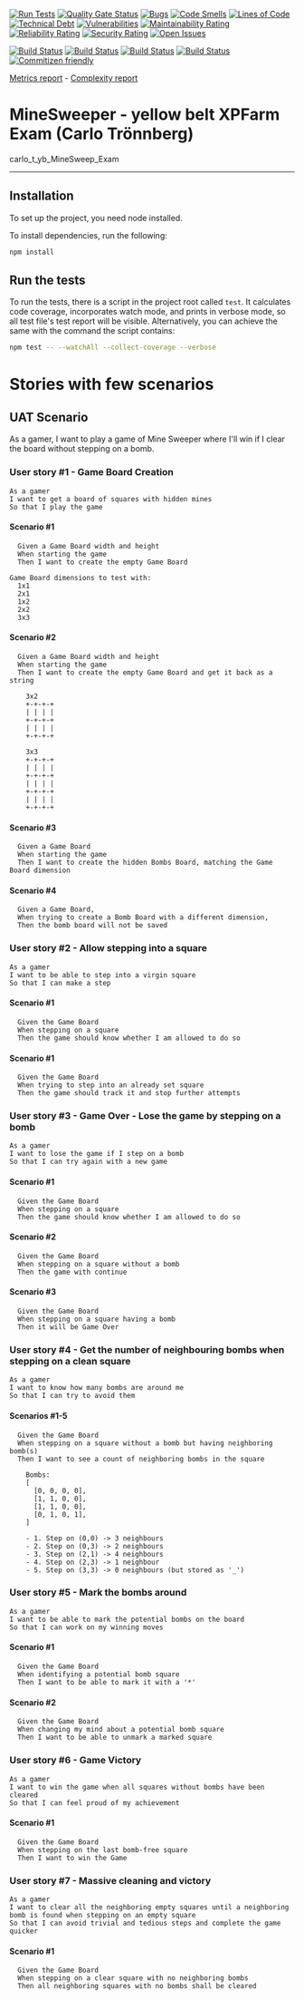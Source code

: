 [![Run Tests](https://github.com/carlo-tronnberg/carlo_t_yb_MineSweep_Exam/actions/workflows/main.yml/badge.svg)](https://github.com/carlo-tronnberg/carlo_t_yb_MineSweep_Exam/actions/workflows/main.yml/badge.svg)
[![Quality Gate Status](https://sonarcloud.io/api/project_badges/measure?project=carlo-tronnberg_carlo_t_yb_MineSweep_Exam&metric=alert_status)](https://sonarcloud.io/summary/new_code?id=carlo-tronnberg_carlo_t_yb_MineSweep_Exam)
[![Bugs](https://sonarcloud.io/api/project_badges/measure?project=carlo-tronnberg_carlo_t_yb_MineSweep_Exam&metric=bugs)](https://sonarcloud.io/summary/new_code?id=carlo-tronnberg_carlo_t_yb_MineSweep_Exam)
[![Code Smells](https://sonarcloud.io/api/project_badges/measure?project=carlo-tronnberg_carlo_t_yb_MineSweep_Exam&metric=code_smells)](https://sonarcloud.io/summary/new_code?id=carlo-tronnberg_carlo_t_yb_MineSweep_Exam)
[![Lines of Code](https://sonarcloud.io/api/project_badges/measure?project=carlo-tronnberg_carlo_t_yb_MineSweep_Exam&metric=ncloc)](https://sonarcloud.io/summary/new_code?id=carlo-tronnberg_carlo_t_yb_MineSweep_Exam)
[![Technical Debt](https://sonarcloud.io/api/project_badges/measure?project=carlo-tronnberg_carlo_t_yb_MineSweep_Exam&metric=sqale_index)](https://sonarcloud.io/summary/new_code?id=carlo-tronnberg_carlo_t_yb_MineSweep_Exam)
[![Vulnerabilities](https://sonarcloud.io/api/project_badges/measure?project=carlo-tronnberg_carlo_t_yb_MineSweep_Exam&metric=vulnerabilities)](https://sonarcloud.io/summary/new_code?id=carlo-tronnberg_carlo_t_yb_MineSweep_Exam)
[![Maintainability Rating](https://sonarcloud.io/api/project_badges/measure?project=carlo-tronnberg_carlo_t_yb_MineSweep_Exam&metric=sqale_rating)](https://sonarcloud.io/summary/new_code?id=carlo-tronnberg_carlo_t_yb_MineSweep_Exam)
[![Reliability Rating](https://sonarcloud.io/api/project_badges/measure?project=carlo-tronnberg_carlo_t_yb_MineSweep_Exam&metric=reliability_rating)](https://sonarcloud.io/summary/new_code?id=carlo-tronnberg_carlo_t_yb_MineSweep_Exam)
[![Security Rating](https://sonarcloud.io/api/project_badges/measure?project=carlo-tronnberg_carlo_t_yb_MineSweep_Exam&metric=security_rating)](https://sonarcloud.io/summary/new_code?id=carlo-tronnberg_carlo_t_yb_MineSweep_Exam)
[![Open Issues](https://img.shields.io/github/issues/carlo-tronnberg/badge.svg)](https://github.com/carlo-tronnberg/carlo_t_yb_MineSweep_Exam/issues)

[![Build Status](coverage/badge-branches.svg)](coverage/badge-branches.svg)
[![Build Status](coverage/badge-functions.svg)](coverage/badge-functions.svg)
[![Build Status](coverage/badge-lines.svg)](coverage/badge-lines.svg)
[![Build Status](coverage/badge-statements.svg)](coverage/badge-statements.svg)
[![Commitizen friendly](https://img.shields.io/badge/commitizen-friendly-brightgreen.svg)](http://commitizen.github.io/cz-cli/)

[Metrics report](metrics.md) -
[Complexity report](complexity-report.md)

# MineSweeper - yellow belt XPFarm Exam (Carlo Trönnberg)

carlo_t_yb_MineSweep_Exam

---

## Installation

To set up the project, you need node installed.

To install dependencies, run the following:

```sh
npm install
```

## Run the tests

To run the tests, there is a script in the project root called `test`. It calculates code coverage, incorporates
watch mode, and prints in verbose mode, so all test file's test report will be visible. Alternatively, you
can achieve the same with the command the script contains:

```sh
npm test -- --watchAll --collect-coverage --verbose
```

# Stories with few scenarios

## UAT Scenario

As a gamer, I want to play a game of Mine Sweeper where I'll win if I clear the board without stepping on a bomb.

### User story #1 - Game Board Creation

```
As a gamer
I want to get a board of squares with hidden mines
So that I play the game
```

#### Scenario #1

```
  Given a Game Board width and height
  When starting the game
  Then I want to create the empty Game Board

Game Board dimensions to test with:
  1x1
  2x1
  1x2
  2x2
  3x3
```

#### Scenario #2

```
  Given a Game Board width and height
  When starting the game
  Then I want to create the empty Game Board and get it back as a string

    3x2
    +-+-+-+
    | | | |
    +-+-+-+
    | | | |
    +-+-+-+

    3x3
    +-+-+-+
    | | | |
    +-+-+-+
    | | | |
    +-+-+-+
    | | | |
    +-+-+-+
```

#### Scenario #3

```
  Given a Game Board
  When starting the game
  Then I want to create the hidden Bombs Board, matching the Game Board dimension

```

#### Scenario #4

```
  Given a Game Board,
  When trying to create a Bomb Board with a different dimension,
  Then the bomb board will not be saved
```

### User story #2 - Allow stepping into a square

```
As a gamer
I want to be able to step into a virgin square
So that I can make a step
```

#### Scenario #1

```
  Given the Game Board
  When stepping on a square
  Then the game should know whether I am allowed to do so
```

#### Scenario #1

```
  Given the Game Board
  When trying to step into an already set square
  Then the game should track it and stop further attempts
```

### User story #3 - Game Over - Lose the game by stepping on a bomb

```
As a gamer
I want to lose the game if I step on a bomb
So that I can try again with a new game
```

#### Scenario #1

```
  Given the Game Board
  When stepping on a square
  Then the game should know whether I am allowed to do so
```

#### Scenario #2

```
  Given the Game Board
  When stepping on a square without a bomb
  Then the game with continue
```

#### Scenario #3

```
  Given the Game Board
  When stepping on a square having a bomb
  Then it will be Game Over
```

### User story #4 - Get the number of neighbouring bombs when stepping on a clean square

```
As a gamer
I want to know how many bombs are around me
So that I can try to avoid them
```

#### Scenarios #1-5

```
  Given the Game Board
  When stepping on a square without a bomb but having neighboring bomb(s)
  Then I want to see a count of neighboring bombs in the square

    Bombs:
    [
      [0, 0, 0, 0],
      [1, 1, 0, 0],
      [1, 1, 0, 0],
      [0, 1, 0, 1],
    ]

    - 1. Step on (0,0) -> 3 neighbours
    - 2. Step on (0,3) -> 2 neighbours
    - 3. Step on (2,1) -> 4 neighbours
    - 4. Step on (2,3) -> 1 neighbour
    - 5. Step on (3,3) -> 0 neighbours (but stored as '_')
```

### User story #5 - Mark the bombs around

```
As a gamer
I want to be able to mark the potential bombs on the board
So that I can work on my winning moves
```

#### Scenario #1

```
  Given the Game Board
  When identifying a potential bomb square
  Then I want to be able to mark it with a '*'
```

#### Scenario #2

```
  Given the Game Board
  When changing my mind about a potential bomb square
  Then I want to be able to unmark a marked square
```

### User story #6 - Game Victory

```
As a gamer
I want to win the game when all squares without bombs have been cleared
So that I can feel proud of my achievement
```

#### Scenario #1

```
  Given the Game Board
  When stepping on the last bomb-free square
  Then I want to win the Game
```

### User story #7 - Massive cleaning and victory

```
As a gamer
I want to clear all the neighboring empty squares until a neighboring bomb is found when stepping on an empty square
So that I can avoid trivial and tedious steps and complete the game quicker
```

#### Scenario #1

```
  Given the Game Board
  When stepping on a clear square with no neighboring bombs
  Then all neighboring squares with no bombs shall be cleared
```
